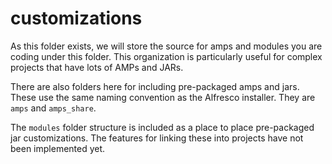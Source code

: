 customizations
==============

As this folder exists, we will store the source for amps and modules you 
are coding under this folder. This organization is particularly useful 
for complex projects that have lots of AMPs and JARs.

There are also folders here for including pre-packaged amps and jars.
These use the same naming convention as the Alfresco installer. They are
`amps` and `amps_share`.

The `modules` folder structure is included as a place to place 
pre-packaged jar customizations. The features for linking 
these into projects have not been implemented yet.
